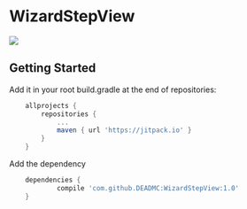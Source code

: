 # WizardStepView

[![](https://jitpack.io/v/DEADMC/WizardStepView.svg)](https://jitpack.io/#DEADMC/WizardStepView)

## Getting Started

Add it in your root build.gradle at the end of repositories:

```groovy
	allprojects {
		repositories {
			...
			maven { url 'https://jitpack.io' }
		}
	}
```
Add the dependency
  
```groovy
	dependencies {
	        compile 'com.github.DEADMC:WizardStepView:1.0'
	}
```
